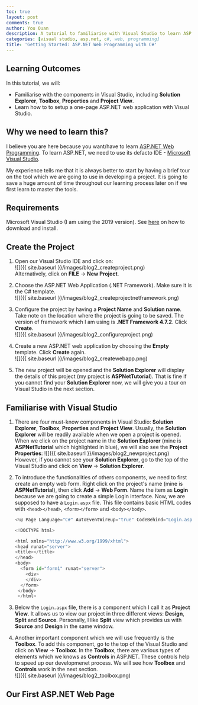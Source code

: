 ```yaml
---
toc: true
layout: post
comments: true
author: You Quan
description: A tutorial to familiarise with Visual Studio to learn ASP.NET web programming with C#.
categories: [visual studio, asp.net, c#, web, programming]
title: 'Getting Started: ASP.NET Web Programming with C#'
---
```


## Learning Outcomes
In this tutorial, we will:
- Familiarise with the components in Visual Studio, including **Solution Explorer**, **Toolbox**, **Properties** and **Project View**.
- Learn how to to setup a one-page ASP.NET web application with Visual Studio.

## Why we need to learn this?
I believe you are here because you want/have to learn [ASP.NET Web Programming](https://dotnet.microsoft.com/apps/aspnet). To learn ASP.NET, we need to use its defacto IDE - [Microsoft Visual Studio](https://visualstudio.microsoft.com/).

My experience tells me that it is always better to start by having a brief tour on the tool which we are going to use in developing a project. It is going to save a huge amount of time throughout our learning process later on if we first learn to master the tools.

## Requirements
Microsoft Visual Studio (I am using the 2019 version). See [here](https://docs.microsoft.com/en-us/visualstudio/install/install-visual-studio?view=vs-2019) on how to download and install.

## Create the Project
1. Open our Visual Studio IDE and click on:  
  ![]({{ site.baseurl }}/images/blog2_createproject.png)  
  Alternatively, click on **FILE** &rarr; **New Project**.

1. Choose the ASP.NET Web Application (.NET Framework). Make sure it is the C# template.  
  ![]({{ site.baseurl }}/images/blog2_createprojectnetframework.png)

1. Configure the project by having a **Project Name** and **Solution name**. Take note on the location where the project is going to be saved. The version of framework which I am using is **.NET Framework 4.7.2**.  Click **Create**.  
![]({{ site.baseurl }}/images/blog2_configureproject.png)  

1. Create a new ASP.NET web application by choosing the **Empty** template. Click **Create** again.  
![]({{ site.baseurl }}/images/blog2_createwebapp.png)  

1. The new project will be opened and the **Solution Explorer** will display the details of this project (my project is **ASPNetTutorial**). That is fine if you cannot find your **Solution Explorer** now, we will give you a tour on Visual Studio in the next section.

## Familiarise with Visual Studio
1. There are four must-know components in Visual Studio: **Solution Explorer**, **Toolbox**, **Properties** and **Project View**. Usually, the **Solution Explorer** will be readily available when we open a project is opened. When we click on the project name in the **Solution Explorer** (mine is **ASPNetTutorial** which highlighted in blue), we will also see the **Project Properties**:
![]({{ site.baseurl }}/images/blog2_newproject.png)  
However, if you cannot see your **Solution Explorer**, go to the top of the Visual Studio and click on **View** &rarr; **Solution Explorer**. 
  
1. To introduce the functionalities of others components, we need to first create an empty web form. Right click on the project's name (mine is **ASPNetTutorial**), then click **Add** &rarr; **Web Form**. Name the item as **Login** because we are going to create a simple Login interface. Now, we are supposed to have a `Login.aspx` file. This file contains basic HTML codes with `<head></head>`, `<form></form>` and `<body></body>`.

    ```python
    <%@ Page Language="C#" AutoEventWireup="true" CodeBehind="Login.aspx.cs" Inherits="ASPNetTutorial.Login" %>
    
    <!DOCTYPE html>
    
    <html xmlns="http://www.w3.org/1999/xhtml">
    <head runat="server">
    <title></title>
    </head>
    <body>
      <form id="form1" runat="server">
        <div>
        </div>
      </form>
     </body>
     </html>
    ```

1. Below the `Login.aspx` file, there is a component which I call it as **Project View**. It allows us to view our project in three different views: **Design**, **Split** and **Source**. Personally, I like **Split** view which provides us with **Source** and **Design** in the same window.

1. Another important component which we will use frequently is the **Toolbox**. To add this component, go to the top of the Visual Studio and click on **View** &rarr; **Toolbox**. In the **Toolbox**, there are various types of elements which we knows as **Controls** in ASP.NET. These controls help to speed up our developmenet process. We will see how **Toolbox** and **Controls** work in the next section.  
![]({{ site.baseurl }}/images/blog2_toolbox.png) 

## Our First ASP.NET Web Page



